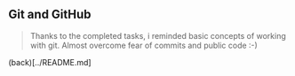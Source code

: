 ## Git and GitHub

> Thanks to the completed tasks, i reminded basic concepts of working with git. Almost overcome fear of commits and public code :-)

(back)[../README.md]